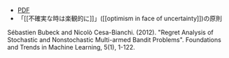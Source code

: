 
- [PDF](https://arxiv.org/pdf/1204.5721.pdf)
- 「[[不確実な時は楽観的に]]」([[optimism in face of uncertainty]])の原則

Sébastien  Bubeck and  Nicolò  Cesa-Bianchi.  (2012).  "Regret  Analysis  of  Stochastic  and  Nonstochastic  Multi-armed  Bandit  Problems".    Foundations  and  Trends  in  Machine  Learning,  5(1),  1-122.
